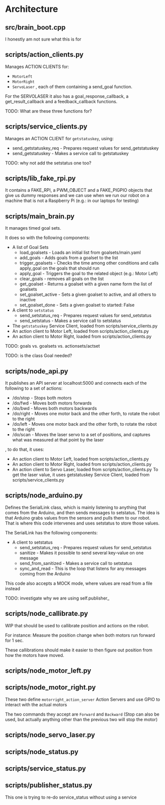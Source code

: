 # Architecture

## src/brain_boot.cpp

I honestly am not sure what this is for

## scripts/action_clients.py

Manages ACTION CLIENTS for:
- `MotorLeft`
- `MotorRight`
- `ServoLaser`
, each of them containing a send_goal function.

For the SERVOLASER it also has a goal_response_callback, a get_result_callback and a feedback_callback functions.

TODO: What are these three functions for?


## scripts/service_clients.py

Manages an ACTION CLIENT for `getstatuskey`, using:
- send_getstatuskey_req - Prepares request values for send_getstatuskey
- send_getstatuskey - Makes a service call to getstatuskey

TODO: why not add the setstatus one too?

## scripts/lib_fake_rpi.py

It contains a FAKE_RPI, a PWM_OBJECT and a FAKE_PIGPIO objects that give us dummy responses and we can use when we run our robot on a machine that is not a Raspberry Pi (e.g.: in our laptops for testing)


## scripts/main_brain.py

It manages timed goal sets.

It does so with the following components:
- A list of Goal Sets
  - load_goalsets - Loads an initial list from goalsets/main.yaml
  - add_goals - Adds goals from a goalset to the list
  - trigger_goalsets - Checks the time among other conditions and calls apply_goal on the goals that should run
  - apply_goal - Triggers the goal to the related object (e.g.: Motor Left)
  - clear_goals - removes all goals on the list
  - get_goalset - Returns a goalset with a given name form the list of goalsets
  - set_goalset_active - Sets a given goalset to active, and all others to inactive
  - set_goalset_done - Sets a given goalset to started: False
- A client to `setstatus`
  - send_setstatus_req - Prepares request values for send_setstatus
  - send_setstatus - Makes a service call to setstatus
- The `getstatuskey` Service Client, loaded from scripts/service_clients.py
- An action client to Motor Left, loaded from scripts/action_clients.py
- An action client to Motor Right, loaded from scripts/action_clients.py

TODO: goals vs. goalsets vs. actionsets/actset

TODO: is the class Goal needed?


## scripts/node_api.py

It publishes an API server at localhost:5000 and connects each of the following to a set of actions:
- /do/stop - Stops both motors
- /do/fwd - Moves both motors forwards
- /do/bwd - Moves both motors backwards
- /do/right - Moves one motor back and the other forth, to rotate the robot to the right
- /do/left - Moves one motor back and the other forth, to rotate the robot to the right
- /do/scan - Moves the laser servo to a set of positions, and captures what was measured at that point by the laser

, to do that, it uses:
- An action client to Motor Left, loaded from scripts/action_clients.py
- An action client to Motor Right, loaded from scripts/action_clients.py
- An action client to Servo Laser, loaded from scripts/action_clients.py
To get the laser value, it uses getstatuskey Service Client, loaded from scripts/service_clients.py


## scripts/node_arduino.py

Defines the SerialLink class, which is mainly listening to anything that comes from the Arduino, and then sends messages to setstatus.
The idea is that Arduino grabs values from the sensors and pulls them to our robot. That is where this code intervenes and uses setstatus to store those values.

The SerialLink has the following components:
- A client to setstatus
  - send_setstatus_req - Prepares request values for send_setstatus
  - sanitize - Makes it possible to send several key-value on one message
  - send_from_sanitized - Makes a service call to setstatus
  - sync_and_read - This is the loop that listens for any messages coming from the Arduino

This code also accepts a MOCK mode, where values are read from a file instead

TODO: investigate why we are using self.publisher_


## scripts/node_callibrate.py

WIP that should be used to callibrate position and actions on the robot.

For instance:
Measure the position change when both motors run forward for 1 sec.

These callibrations should make it easier to then figure out position from how the motors have moved.


## scripts/node_motor_left.py
## scripts/node_motor_right.py

These two define `motorright_action_server` Action Servers and use GPIO to interact with the actual motors

The two commands they accept are `Forward` and `Backward` (Stop can also be used, but actually anything other than the previous two will stop the motor)


## scripts/node_servo_laser.py
## scripts/node_status.py
## scripts/service_status.py

## scripts/publisher_status.py

This one is trying to re-do service_status without using a service
